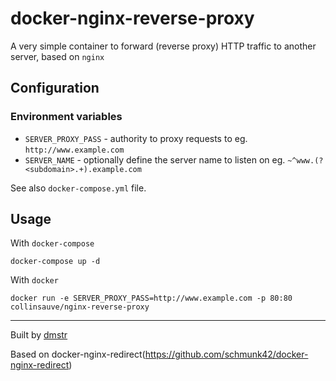# docker-nginx-reverse-proxy

A very simple container to forward (reverse proxy) HTTP traffic to another server, based on `nginx`

## Configuration

### Environment variables

- `SERVER_PROXY_PASS` - authority to proxy requests to eg. `http://www.example.com`
- `SERVER_NAME` - optionally define the server name to listen on eg. `~^www.(?<subdomain>.+).example.com`

See also `docker-compose.yml` file.

## Usage

With `docker-compose`

    docker-compose up -d
    
With `docker`    

    docker run -e SERVER_PROXY_PASS=http://www.example.com -p 80:80 collinsauve/nginx-reverse-proxy

---

Built by [dmstr](http://diemeisterei.de)

Based on docker-nginx-redirect(https://github.com/schmunk42/docker-nginx-redirect)